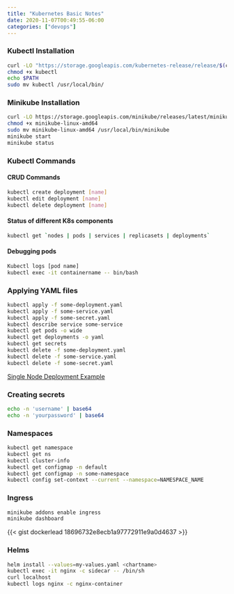 ```yaml
---
title: "Kubernetes Basic Notes"
date: 2020-11-07T00:49:55-06:00
categories: ["devops"]
---
```


### Kubectl Installation
```bash
curl -LO "https://storage.googleapis.com/kubernetes-release/release/$(curl -s https://storage.googleapis.com/kubernetes-release/release/stable.txt)/bin/linux/amd64/kubectl"
chmod +x kubectl
echo $PATH
sudo mv kubectl /usr/local/bin/
```

### Minikube Installation
```bash
curl -LO https://storage.googleapis.com/minikube/releases/latest/minikube-linux-amd64
chmod +x minikube-linux-amd64
sudo mv minikube-linux-amd64 /usr/local/bin/minikube
minikube start
minikube status
```

### Kubectl Commands

#### CRUD Commands
```bash
kubectl create deployment [name]
kubectl edit deployment [name]
kubectl delete deployment [name]
```

#### Status of different K8s components
```bash
kubectl get `nodes | pods | services | replicasets | deployments`
```

#### Debugging pods
```bash
Kubectl logs [pod name]
kubectl exec -it containername -- bin/bash
```

### Applying YAML files
```bash
kubectl apply -f some-deployment.yaml
kubectl apply -f some-service.yaml
kubectl apply -f some-secret.yaml
kubectl describe service some-service
kubectl get pods -o wide
kubectl get deployments -o yaml
kubectl get secrets
kubectl delete -f some-deployment.yaml
kubectl delete -f some-service.yaml
kubectl delete -f some-secret.yaml
```

[Single Node Deployment Example](https://github.com/CrazyOptimist/kubernetes-mongo-express)

### Creating secrets
```bash
echo -n 'username' | base64
echo -n 'yourpassword' | base64
```

### Namespaces
```bash
kubectl get namespace
kubectl get ns
kubectl cluster-info
kubectl get configmap -n default
kubectl get configmap -n some-namespace
kubectl config set-context --current --namespace=NAMESPACE_NAME
```

### Ingress
```bash
minikube addons enable ingress
minikube dashboard
```

{{< gist dockerlead 18696732e8ecb1a97772911e9a0d4637 >}}

### Helms
```bash
helm install --values=my-values.yaml <chartname>
kubectl exec -it nginx -c sidecar -- /bin/sh
curl localhost
kubectl logs nginx -c nginx-container
```
